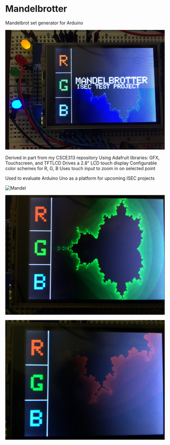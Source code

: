# Mandelbrotter
Mandelbrot set generator for Arduino

![Mandel](https://github.com/dallinw/Mandelbrotter/blob/master/Mbrot1.JPEG)

Derived in part from my CSCE313 repository
Using Adafruit libraries: GFX, Touchscreen, and TFTLCD
Drives a 2.8" LCD touch display
Configurable color schemes for R, G, B
Uses touch input to zoom in on selected point

Used to evaluate Arduino Uno as a platform for upcoming ISEC projects

![Mandel](https://github.com/dallinw/Mandelbrotter/blob/master/Mbrot2.JPEG)


![Mandel](https://github.com/dallinw/Mandelbrotter/blob/master/Mbrot3.JPEG)



![Mandel](https://github.com/dallinw/Mandelbrotter/blob/master/Mbrot4.JPEG)


